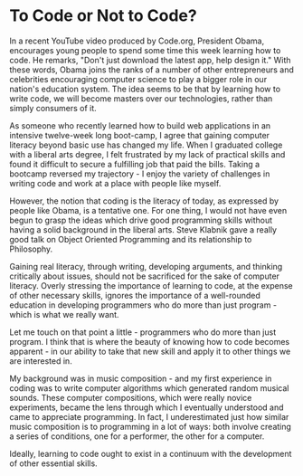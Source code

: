 # To Code or Not to Code?


In a recent YouTube video produced by Code.org, President Obama, encourages young people to spend some time this week learning how to code.  He remarks, "Don't just download the latest app, help design it."  With these words, Obama joins the ranks of a number of other entrepreneurs and celebrities encouraging computer science to play a bigger role in our nation's education system.  The idea seems to be that by learning how to write code, we will become masters over our technologies, rather than simply consumers of it.

As someone who recently learned how to build web applications in an intensive twelve-week long boot-camp, I agree that gaining computer literacy beyond basic use has changed my life.  When I graduated college with a liberal arts degree, I felt frustrated by my lack of practical skills and found it difficult to secure a fulfilling job that paid the bills. Taking a bootcamp reversed my trajectory - I enjoy the variety of challenges in writing code and work at a place with people like myself. 


 However, the notion that coding is the literacy of today, as expressed by people like Obama, is a tentative one.  For one thing, I would not have even begun to grasp the ideas which drive good programming skills without having a solid background in the liberal arts.  Steve Klabnik gave a really good talk on Object Oriented Programming and its relationship to Philosophy.
 
Gaining real literacy, through writing, developing arguments, and thinking critically about issues, should not be sacrificed for the sake of computer literacy.  Overly stressing the importance of learning to code, at the expense of other necessary skills, ignores the importance of a well-rounded education in developing programmers who do more than just program - which is what we really want.

Let me touch on that point a little - programmers who do more than just program.  I think that is where the beauty of knowing how to code becomes apparent - in our ability to take that new skill and apply it to other things we are interested in.

My background was in music composition - and my first experience in coding was to write computer algorithms which generated random musical sounds. These computer compositions, which were really novice experiments, became the lens through which I eventually understood and came to appreciate programming.  In fact, I underestimated just how similar music composition is to programming in a lot of ways: both involve creating a series of conditions, one for a performer, the other for a computer.  


Ideally, learning to code ought to exist in a continuum with the development of other essential skills.  